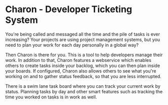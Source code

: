 # Charon - Developer Ticketing System

You're being called and messaged all the time and the pile of tasks is ever increasing?
Your projects are using project management systems, but you need to plan your work for each day personally in a global way?

Then Charon is there for you.
This is a tool to help developers manage their work.
In addition to that, Charon features a webservice which enables others to create tasks inside your backlog, which you can then plan inside your boards.
If configured, Charon also allows others to see what you're working on and to gather status feedback, so that you are less interrupted.

There is a swim lane task board where you can track your current work by status.
Planning tasks by day and other smart features such as tracking the time you worked on tasks is in work as well.
